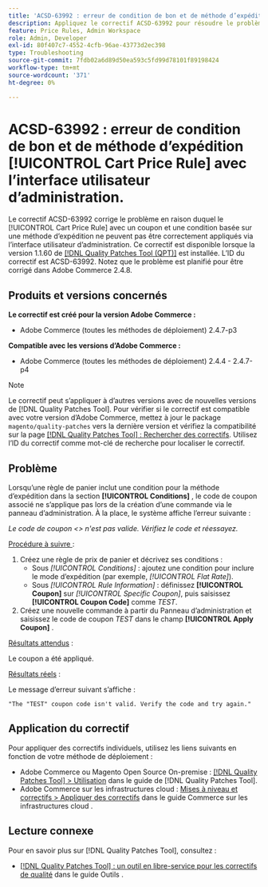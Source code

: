 ```yaml
---
title: 'ACSD-63992 : erreur de condition de bon et de méthode d’expédition [!UICONTROL Cart Price Rule] avec l’interface utilisateur d’administration.'
description: Appliquez le correctif ACSD-63992 pour résoudre le problème d’Adobe Commerce en raison duquel le [!UICONTROL Cart Price Rule] avec un coupon et une condition basée sur une méthode d’expédition ne peuvent pas être correctement appliqués via l’interface utilisateur d’administration.
feature: Price Rules, Admin Workspace
role: Admin, Developer
exl-id: 80f407c7-4552-4cfb-96ae-43773d2ec398
type: Troubleshooting
source-git-commit: 7fdb02a6d89d50ea593c5fd99d78101f89198424
workflow-type: tm+mt
source-wordcount: '371'
ht-degree: 0%

---
```


# ACSD-63992 : erreur de condition de bon et de méthode d’expédition [!UICONTROL Cart Price Rule] avec l’interface utilisateur d’administration.

Le correctif ACSD-63992 corrige le problème en raison duquel le [!UICONTROL Cart Price Rule] avec un coupon et une condition basée sur une méthode d’expédition ne peuvent pas être correctement appliqués via l’interface utilisateur d’administration. Ce correctif est disponible lorsque la version 1.1.60 de [[!DNL Quality Patches Tool (QPT)]](/help/tools/quality-patches-tool/quality-patches-tool-to-self-serve-quality-patches.md) est installée. L’ID du correctif est ACSD-63992. Notez que le problème est planifié pour être corrigé dans Adobe Commerce 2.4.8.

## Produits et versions concernés

**Le correctif est créé pour la version Adobe Commerce :**

* Adobe Commerce (toutes les méthodes de déploiement) 2.4.7-p3

**Compatible avec les versions d’Adobe Commerce :**

* Adobe Commerce (toutes les méthodes de déploiement) 2.4.4 - 2.4.7-p4

>[!NOTE]
>
>Le correctif peut s’appliquer à d’autres versions avec de nouvelles versions de [!DNL Quality Patches Tool]. Pour vérifier si le correctif est compatible avec votre version d’Adobe Commerce, mettez à jour le package `magento/quality-patches` vers la dernière version et vérifiez la compatibilité sur la page [[!DNL Quality Patches Tool] : Rechercher des correctifs](https://experienceleague.adobe.com/tools/commerce-quality-patches/?lang=fr). Utilisez l’ID du correctif comme mot-clé de recherche pour localiser le correctif.

## Problème

Lorsqu’une règle de panier inclut une condition pour la méthode d’expédition dans la section **[!UICONTROL Conditions]** , le code de coupon associé ne s’applique pas lors de la création d’une commande via le panneau d’administration. À la place, le système affiche l’erreur suivante :

_Le code de coupon &lt;> n&#39;est pas valide. Vérifiez le code et réessayez._

<u>Procédure à suivre </u> :

1. Créez une règle de prix de panier et décrivez ses conditions :
   * Sous *[!UICONTROL Conditions]* : ajoutez une condition pour inclure le mode d’expédition (par exemple, *[!UICONTROL Flat Rate]*).
   * Sous *[!UICONTROL Rule Information]* : définissez **[!UICONTROL Coupon]** sur *[!UICONTROL Specific Coupon]*, puis saisissez **[!UICONTROL Coupon Code]** comme *TEST*.
1. Créez une nouvelle commande à partir du Panneau d’administration et saisissez le code de coupon *TEST* dans le champ **[!UICONTROL Apply Coupon]** .

<u>Résultats attendus</u> :

Le coupon a été appliqué.

<u>Résultats réels</u> :

Le message d’erreur suivant s’affiche :

```
"The "TEST" coupon code isn't valid. Verify the code and try again."
```

## Application du correctif

Pour appliquer des correctifs individuels, utilisez les liens suivants en fonction de votre méthode de déploiement :

* Adobe Commerce ou Magento Open Source On-premise : [[!DNL Quality Patches Tool] > Utilisation](/help/tools/quality-patches-tool/usage.md) dans le guide de [!DNL Quality Patches Tool].
* Adobe Commerce sur les infrastructures cloud : [Mises à niveau et correctifs > Appliquer des correctifs](https://experienceleague.adobe.com/docs/commerce-cloud-service/user-guide/develop/upgrade/apply-patches.html?lang=fr) dans le guide Commerce sur les infrastructures cloud .

## Lecture connexe

Pour en savoir plus sur [!DNL Quality Patches Tool], consultez :

* [[!DNL Quality Patches Tool] : un outil en libre-service pour les correctifs de qualité](/help/tools/quality-patches-tool/quality-patches-tool-to-self-serve-quality-patches.md) dans le guide Outils .
